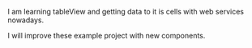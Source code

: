 I am learning tableView and getting data to it is cells with web services nowadays.

I will improve these example project with new components.
